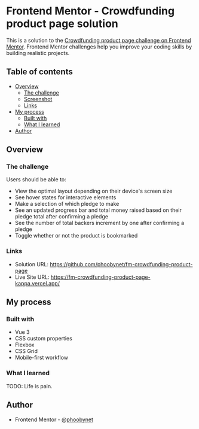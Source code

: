 # Frontend Mentor - Crowdfunding product page solution

This is a solution to the [Crowdfunding product page challenge on Frontend Mentor](https://www.frontendmentor.io/challenges/crowdfunding-product-page-7uvcZe7ZR). Frontend Mentor challenges help you improve your coding skills by building realistic projects. 

## Table of contents

- [Overview](#overview)
  - [The challenge](#the-challenge)
  - [Screenshot](#screenshot)
  - [Links](#links)
- [My process](#my-process)
  - [Built with](#built-with)
  - [What I learned](#what-i-learned)
- [Author](#author)

## Overview

### The challenge

Users should be able to:

- View the optimal layout depending on their device's screen size
- See hover states for interactive elements
- Make a selection of which pledge to make
- See an updated progress bar and total money raised based on their pledge total after confirming a pledge
- See the number of total backers increment by one after confirming a pledge
- Toggle whether or not the product is bookmarked

### Links

- Solution URL: https://github.com/phoobynet/fm-crowdfunding-product-page
- Live Site URL: https://fm-crowdfunding-product-page-kappa.vercel.app/

## My process

### Built with

- Vue 3
- CSS custom properties
- Flexbox
- CSS Grid
- Mobile-first workflow

### What I learned

TODO: Life is pain.

## Author

- Frontend Mentor - [@phoobynet](https://www.frontendmentor.io/profile/phoobynet)
